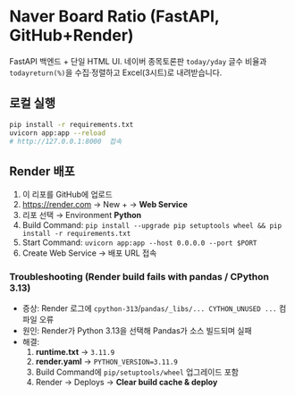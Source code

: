 # Naver Board Ratio (FastAPI, GitHub+Render)

FastAPI 백엔드 + 단일 HTML UI. 네이버 종목토론판 `today/yday` 글수 비율과 `todayreturn(%)`을 수집·정렬하고 Excel(3시트)로 내려받습니다.

## 로컬 실행
```bash
pip install -r requirements.txt
uvicorn app:app --reload
# http://127.0.0.1:8000  접속
```

## Render 배포
1. 이 리포를 GitHub에 업로드
2. https://render.com → New + → **Web Service**
3. 리포 선택 → Environment **Python**
4. Build Command: `pip install --upgrade pip setuptools wheel && pip install -r requirements.txt`
5. Start Command: `uvicorn app:app --host 0.0.0.0 --port $PORT`
6. Create Web Service → 배포 URL 접속

### Troubleshooting (Render build fails with pandas / CPython 3.13)
- 증상: Render 로그에 `cpython-313`/`pandas/_libs/... CYTHON_UNUSED ...` 컴파일 오류
- 원인: Render가 Python 3.13을 선택해 Pandas가 소스 빌드되며 실패
- 해결:
  1) **runtime.txt** → `3.11.9`
  2) **render.yaml** → `PYTHON_VERSION=3.11.9`
  3) Build Command에 `pip/setuptools/wheel` 업그레이드 포함
  4) Render → Deploys → **Clear build cache & deploy**
